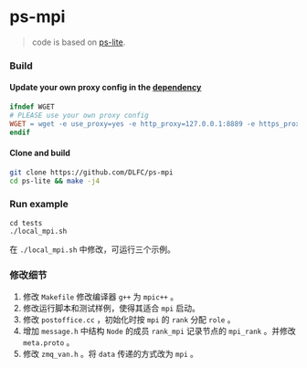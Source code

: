 # ps-mpi

> code is based on [ps-lite](https://github.com/dmlc/ps-lite).

### Build

#### Update your own proxy config in the [dependency](make/deps.mk)

```makefile
ifndef WGET
# PLEASE use your own proxy config
WGET = wget -e use_proxy=yes -e http_proxy=127.0.0.1:8889 -e https_proxy=127.0.0.1:8889
endif
```

#### Clone and build

```bash
git clone https://github.com/DLFC/ps-mpi
cd ps-lite && make -j4
```

### Run example

```shell
cd tests
./local_mpi.sh
```

在 `./local_mpi.sh` 中修改，可运行三个示例。


### 修改细节

1. 修改 `Makefile` 修改编译器 `g++` 为 `mpic++` 。
2. 修改运行脚本和测试样例，使得其适合 `mpi` 启动。
3. 修改 `postoffice.cc` ，初始化时按 `mpi` 的 `rank` 分配 `role` 。
4. 增加 `message.h` 中结构 `Node` 的成员 `rank_mpi` 记录节点的 `mpi_rank` 。并修改 `meta.proto` 。
5. 修改 `zmq_van.h` 。将 `data` 传递的方式改为 `mpi` 。
